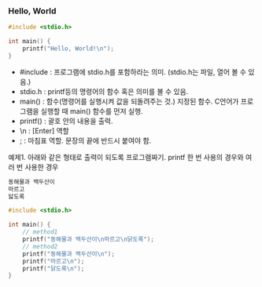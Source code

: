 ### Hello, World

~~~c++
#include <stdio.h>

int main() {
    printf("Hello, World!\n");
}
~~~

- #include : 프로그램에 stdio.h를 포함하라는 의미. (stdio.h는 파일, 열어 볼 수 있음.)
- stdio.h : printf등의 명령어의 함수 혹은 의미를 볼 수 있음.
- main() : 함수(명령어를 실행시켜 값을 되돌려주는 것.) 지정된 함수. C언어가 프로그램을 실행할 때 main() 함수를 먼저 실행. 
- printf() : 괄호 안의 내용을 출력.
- \n : [Enter] 역할
- ; : 마침표 역할. 문장의 끝에 반드시 붙여야 함.

예제1. 아래와 같은 형태로 출력이 되도록 프로그램짜기. printf 한 번 사용의 경우와 여러 번 사용한 경우

```mbox
동해물과 백두산이
마르고
닳도록
```

```c++
#include <stdio.h>

int main() {
    // method1
    printf("동해물과 백두산이\n마르고\n닭도록");
    // method2
    printf("동해물과 백두산이\n");
	printf("마르고\n");
	printf("닭도록\n");
}
```

